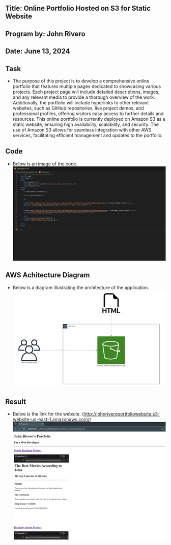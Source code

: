 ## Title: Online Portfolio Hosted on S3 for Static Website

## Program by: John Rivero

## Date: June 13, 2024

## Task

-   The purpose of this project is to develop a comprehensive online portfolio that features multiple pages dedicated to showcasing various projects. Each project page will include detailed descriptions, images, and any relevant media to provide a thorough overview of the work. Additionally, the portfolio will include hyperlinks to other relevant websites, such as GitHub repositories, live project demos, and professional profiles, offering visitors easy access to further details and resources. This online portfolio is currently deployed on Amazon S3 as a static website, ensuring high availability, scalability, and security. The use of Amazon S3 allows for seamless integration with other AWS services, facilitating efficient management and updates to the portfolio.

## Code
-   Below is an image of the code.
![Image alt text](images/code.png)



## AWS Achitecture Diagram
- Below  is a diagram illustrating the architecture of the application.
![Image alt text](images/s3.png)




## Result
-   Below is the link for the website.
(http://johnriveroportfoliowebsite.s3-website-us-east-1.amazonaws.com/)
![Image alt text](images/website.png)
